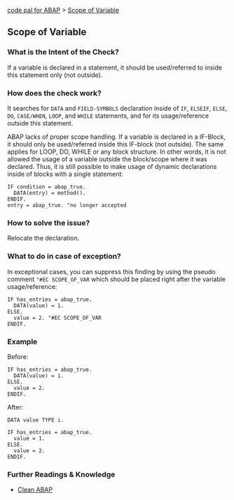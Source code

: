 [code pal for ABAP](../README.md) > [Scope of Variable](scope-of-variable.md)

## Scope of Variable

### What is the Intent of the Check?
If a variable is declared in a statement, it should be used/referred to inside this statement only (not outside).

### How does the check work?
It searches for `DATA` and `FIELD-SYMBOLS` declaration inside of `IF`, `ELSEIF`, `ELSE`, `DO`, `CASE/WHEN`, `LOOP`, and `WHILE` statements, and for its usage/reference outside this statement.

ABAP lacks of proper scope handling. If a variable is declared in a IF-Block, it should only be used/referred inside this IF-block (not outside). The same applies for LOOP, DO, WHILE or any block structure. In other words, it is not allowed the usage of a variable outside the block/scope where it was declared. Thus, it is still possible to make usage of dynamic declarations inside of blocks with a single statement:

```abap
IF condition = abap_true.
  DATA(entry) = method().
ENDIF.
entry = abap_true. "no longer accepted
```

### How to solve the issue?
Relocate the declaration.

### What to do in case of exception?
In exceptional cases, you can suppress this finding by using the pseudo comment `"#EC SCOPE_OF_VAR` which should be placed right after the variable usage/reference:

```abap
IF has_entries = abap_true.
  DATA(value) = 1.
ELSE.
  value = 2. "#EC SCOPE_OF_VAR
ENDIF.
```

### Example

Before:
```abap
IF has_entries = abap_true.
  DATA(value) = 1.
ELSE.
  value = 2.
ENDIF.
```

After:
```abap
DATA value TYPE i.

IF has_entries = abap_true.
  value = 1.
ELSE.
  value = 2.
ENDIF.
```

### Further Readings & Knowledge
* [Clean ABAP](https://github.com/SAP/styleguides/blob/main/clean-abap/CleanABAP.md#dont-declare-inline-in-optional-branches)
